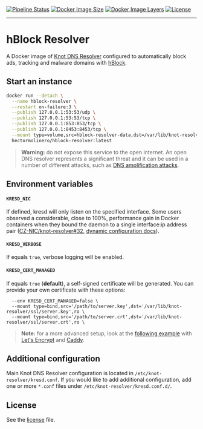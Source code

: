 [![Pipeline Status](https://gitlab.com/hectorm/hblock-resolver/badges/master/pipeline.svg)](https://gitlab.com/hectorm/hblock-resolver/pipelines)
[![Docker Image Size](https://img.shields.io/microbadger/image-size/hectormolinero/hblock-resolver/latest.svg)](https://hub.docker.com/r/hectormolinero/hblock-resolver/)
[![Docker Image Layers](https://img.shields.io/microbadger/layers/hectormolinero/hblock-resolver/latest.svg)](https://hub.docker.com/r/hectormolinero/hblock-resolver/)
[![License](https://img.shields.io/github/license/hectorm/hblock-resolver.svg)](LICENSE.md)

***

# hBlock Resolver
A Docker image of [Knot DNS Resolver](https://www.knot-resolver.cz) configured to automatically block ads, tracking and malware domains with
[hBlock](https://github.com/hectorm/hblock).

## Start an instance
```sh
docker run --detach \
  --name hblock-resolver \
  --restart on-failure:3 \
  --publish 127.0.0.1:53:53/udp \
  --publish 127.0.0.1:53:53/tcp \
  --publish 127.0.0.1:853:853/tcp \
  --publish 127.0.0.1:8453:8453/tcp \
  --mount type=volume,src=hblock-resolver-data,dst=/var/lib/knot-resolver/ \
  hectormolinero/hblock-resolver:latest
```
> **Warning:** do not expose this service to the open internet. An open DNS resolver represents a significant threat and it can be used in a number of
different attacks, such as [DNS amplification attacks](https://www.cloudflare.com/learning/ddos/dns-amplification-ddos-attack/).

## Environment variables
#### `KRESD_NIC`
If defined, kresd will only listen on the specified interface. Some users observed a considerable, close to 100%, performance gain in Docker
containers when they bound the daemon to a single interface:ip address pair ([CZ-NIC/knot-resolver#32](https://github.com/CZ-NIC/knot-resolver/pull/32),
[dynamic configuration docs](https://knot-resolver.readthedocs.io/en/latest/daemon.html?highlight=docker#dynamic-configuration)).

#### `KRESD_VERBOSE`
If equals `true`, verbose logging will be enabled.

#### `KRESD_CERT_MANAGED`
If equals `true` (**default**), a self-signed certificate will be generated. You can provide your own certificate with these options:
```
  --env KRESD_CERT_MANAGED=false \
  --mount type=bind,src='/path/to/server.key',dst='/var/lib/knot-resolver/ssl/server.key',ro \
  --mount type=bind,src='/path/to/server.crt',dst='/var/lib/knot-resolver/ssl/server.crt',ro \
```
> **Note:** for a more advanced setup, look at the [following example](examples/caddy) with [Let's Encrypt](https://letsencrypt.org) and
[Caddy](https://caddyserver.com/).

## Additional configuration
Main Knot DNS Resolver configuration is located in `/etc/knot-resolver/kresd.conf`. If you would like to add additional configuration, add one or more
`*.conf` files under `/etc/knot-resolver/kresd.conf.d/`.

## License
See the [license](LICENSE.md) file.
